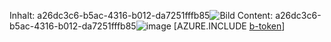 <span data-ttu-id="48510-101">Inhalt: a26dc3c6-b5ac-4316-b012-da7251fffb85![Bild](340bc53a-391a-4bb0-95f0-9669a4d6f6be.png)
</span><span class="sxs-lookup"><span data-stu-id="48510-101">Content: a26dc3c6-b5ac-4316-b012-da7251fffb85![image](340bc53a-391a-4bb0-95f0-9669a4d6f6be.png)
</span></span>[AZURE.INCLUDE [b-token](02e0d0f5-8c64-4e48-a694-c6c9e019cff0.md)]
